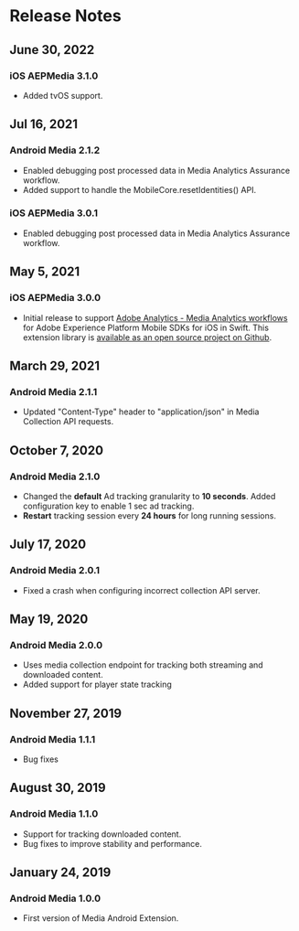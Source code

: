 # Release Notes

## June 30, 2022

### iOS AEPMedia 3.1.0

* Added tvOS support.

## Jul 16, 2021

### Android Media 2.1.2

* Enabled debugging post processed data in Media Analytics Assurance workflow.
* Added support to handle the MobileCore.resetIdentities\(\) API.

### iOS AEPMedia 3.0.1

* Enabled debugging post processed data in Media Analytics Assurance workflow.

## May 5, 2021

### iOS AEPMedia 3.0.0

* Initial release to support [Adobe Analytics - Media Analytics workflows](./index.md) for Adobe Experience Platform Mobile SDKs for iOS in Swift. This extension library is [available as an open source project on Github](https://github.com/adobe/aepsdk-media-ios/).

## March 29, 2021

### Android Media 2.1.1

* Updated "Content-Type" header to "application/json" in Media Collection API requests.

## October 7, 2020

### Android Media 2.1.0

* Changed the **default** Ad tracking granularity to **10 seconds**. Added configuration key to enable 1 sec ad tracking.
* **Restart** tracking session every **24 hours** for long running sessions.

## July 17, 2020

### Android Media 2.0.1

* Fixed a crash when configuring incorrect collection API server.

## May 19, 2020

### Android Media 2.0.0

* Uses media collection endpoint for tracking both streaming and downloaded content.
* Added support for player state tracking

## November 27, 2019

### Android Media 1.1.1

* Bug fixes

## August 30, 2019

### Android Media 1.1.0

* Support for tracking downloaded content.
* Bug fixes to improve stability and performance.

## January 24, 2019

### Android Media 1.0.0

* First version of Media Android Extension.
